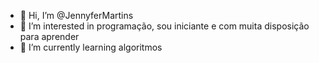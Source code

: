 - 👋 Hi, I’m @JennyferMartins
- 👀 I’m interested in programação, sou iniciante e com muita disposição para aprender 
- 🌱 I’m currently learning algoritmos

<!---
JennyferMartins/JennyferMartins is a ✨ special ✨ repository because its `README.md` (this file) appears on your GitHub profile.
You can click the Preview link to take a look at your changes.
--->
